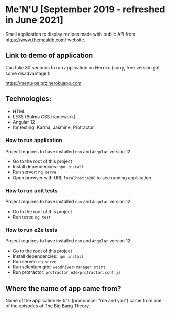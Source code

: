 # Me'N'U [September 2019 - refreshed in June 2021]

Small application to display recipes made with public API from https://www.themealdb.com/ website.

## Link to demo of application
Can take 30 seconds to run application on Heroku (sorry, free version got some disadvantage!):

https://menu-palprz.herokuapp.com

## Technologies:
- HTML
- LESS (Bulma CSS framework)
- Angular 12
- for testing: Karma, Jasmine, Protractor 

### How to run application
Project requires to have installed `npm` and `Angular` version 12.
- Go to the root of this project
- Install dependencies: `npm install`
- Run server: `ng serve`
- Open browser with URL `localhost:4200` to see running application

### How to run unit tests
Project requires to have installed `npm` and `Angular` version 12.
- Go to the root of this project
- Run tests: `ng test`

### How to run e2e tests
Project requires to have installed `npm` and `Angular` version 12.
- Go to the root of this project
- Install dependencies: `npm install`
- Run server: `ng serve`
- Run selenium grid: `webdriver-manager start`
- Run protractor: `protractor e2e/protractor.conf.js`

## Where the name of app came from?
Name of the application `Me'N'U` (pronounce: "me and you") came from one of the episodes of The Big Bang Theory.